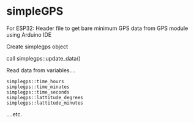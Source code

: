 # simpleGPS
For ESP32: Header file to get bare minimum GPS data from GPS module using Arduino IDE

Create simplegps object

call simplegps::update_data()

Read data from variables....
    
    simplegps::time_hours
    simplegps::time_minutes
    simplegps::time_seconds
    simplegps::lattitude_degrees
    simplegps::lattitude_minutes
    
....etc.
